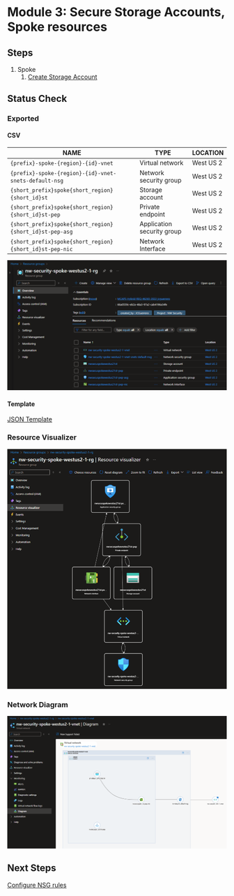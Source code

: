 # Module 3: Secure Storage Accounts, Spoke resources

## Steps

1. Spoke
   1. [Create Storage Account](spoke/st.md)

## Status Check

### Exported

#### CSV

| NAME                                                    | TYPE                       | LOCATION  |
| ------------------------------------------------------- | -------------------------- | --------- |
| `{prefix}-spoke-{region}-{id}-vnet`                     | Virtual network            | West US 2 |
| `{prefix}-spoke-{region}-{id}-vnet-snets-default-nsg`   | Network security group     | West US 2 |
| `{short_prefix}spoke{short_region}{short_id}st`         | Storage account            | West US 2 |
| `{short_prefix}spoke{short_region}{short_id}st-pep`     | Private endpoint           | West US 2 |
| `{short_prefix}spoke{short_region}{short_id}st-pep-asg` | Application security group | West US 2 |
| `{short_prefix}spoke{short_region}{short_id}st-pep-nic` | Network Interface          | West US 2 |

![Snapshot](../../../../assets/img/azure/solution/vnets/spoke/snapshots/03.png)

#### Template

[JSON Template](../../../../azure/templates/spoke/03)

### Resource Visualizer

![Resource Visualizer](../../../../assets/img/azure/solution/vnets/spoke/resources/03.png)

### Network Diagram

![Resources](../../../../assets/img/azure/solution/vnets/spoke/network/03.png)

## Next Steps

[Configure NSG rules](../nsg.md)
